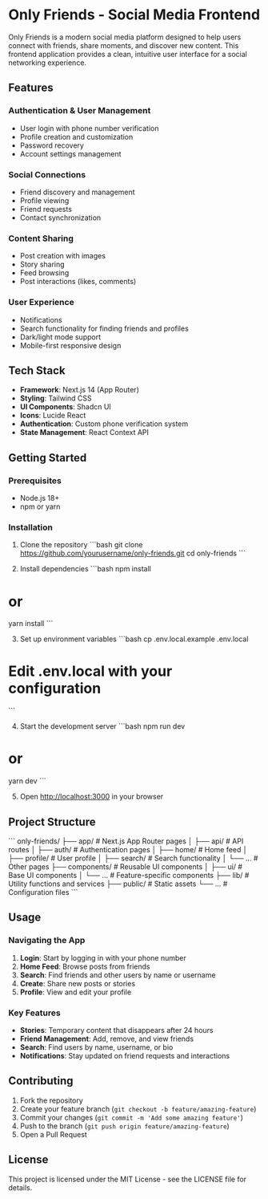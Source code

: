 # Only Friends - Social Media Frontend

Only Friends is a modern social media platform designed to help users connect with friends, share moments, and discover new content. This frontend application provides a clean, intuitive user interface for a social networking experience.

## Features

### Authentication & User Management
- User login with phone number verification
- Profile creation and customization
- Password recovery
- Account settings management

### Social Connections
- Friend discovery and management
- Profile viewing
- Friend requests
- Contact synchronization

### Content Sharing
- Post creation with images
- Story sharing
- Feed browsing
- Post interactions (likes, comments)

### User Experience
- Notifications
- Search functionality for finding friends and profiles
- Dark/light mode support
- Mobile-first responsive design

## Tech Stack

- **Framework**: Next.js 14 (App Router)
- **Styling**: Tailwind CSS
- **UI Components**: Shadcn UI
- **Icons**: Lucide React
- **Authentication**: Custom phone verification system
- **State Management**: React Context API

## Getting Started

### Prerequisites
- Node.js 18+ 
- npm or yarn

### Installation

1. Clone the repository
\`\`\`bash
git clone https://github.com/yourusername/only-friends.git
cd only-friends
\`\`\`

2. Install dependencies
\`\`\`bash
npm install
# or
yarn install
\`\`\`

3. Set up environment variables
\`\`\`bash
cp .env.local.example .env.local
# Edit .env.local with your configuration
\`\`\`

4. Start the development server
\`\`\`bash
npm run dev
# or
yarn dev
\`\`\`

5. Open [http://localhost:3000](http://localhost:3000) in your browser

## Project Structure

\`\`\`
only-friends/
├── app/                  # Next.js App Router pages
│   ├── api/              # API routes
│   ├── auth/             # Authentication pages
│   ├── home/             # Home feed
│   ├── profile/          # User profile
│   ├── search/           # Search functionality
│   └── ...               # Other pages
├── components/           # Reusable UI components
│   ├── ui/               # Base UI components
│   └── ...               # Feature-specific components
├── lib/                  # Utility functions and services
├── public/               # Static assets
└── ...                   # Configuration files
\`\`\`

## Usage

### Navigating the App

1. **Login**: Start by logging in with your phone number
2. **Home Feed**: Browse posts from friends
3. **Search**: Find friends and other users by name or username
4. **Create**: Share new posts or stories
5. **Profile**: View and edit your profile

### Key Features

- **Stories**: Temporary content that disappears after 24 hours
- **Friend Management**: Add, remove, and view friends
- **Search**: Find users by name, username, or bio
- **Notifications**: Stay updated on friend requests and interactions

## Contributing

1. Fork the repository
2. Create your feature branch (`git checkout -b feature/amazing-feature`)
3. Commit your changes (`git commit -m 'Add some amazing feature'`)
4. Push to the branch (`git push origin feature/amazing-feature`)
5. Open a Pull Request

## License

This project is licensed under the MIT License - see the LICENSE file for details.
